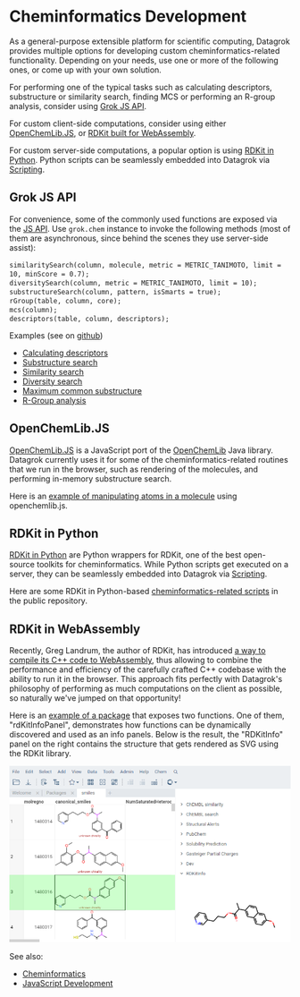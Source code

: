 <!-- TITLE: Cheminformatics Development -->
<!-- SUBTITLE: -->
 
# Cheminformatics Development

As a general-purpose extensible platform for scientific computing, Datagrok provides multiple options 
for developing custom cheminformatics-related functionality. Depending on your needs, use one or more
of the following ones, or come up with your own solution.

For performing one of the typical tasks such as calculating descriptors, substructure or similarity search,
finding MCS or performing an R-group analysis, consider using [Grok JS API](#grok-js-api).

For custom client-side computations, consider using either [OpenChemLib.JS](#openchemlib.js), or
[RDKit built for WebAssembly](#rdkit-in-webassembly).

For custom server-side computations, a popular option is using 
[RDKit in Python](#rdkit-in-python). Python scripts can be seamlessly embedded into Datagrok
via [Scripting](scripting.md).    

## Grok JS API

For convenience, some of the commonly used functions are exposed via the [JS API](js-api.md).
Use `grok.chem` instance to invoke the following methods (most of them are asynchronous, since
behind the scenes they use server-side assist):

```
similaritySearch(column, molecule, metric = METRIC_TANIMOTO, limit = 10, minScore = 0.7);
diversitySearch(column, metric = METRIC_TANIMOTO, limit = 10);
substructureSearch(column, pattern, isSmarts = true);
rGroup(table, column, core);
mcs(column);
descriptors(table, column, descriptors);
```

Examples (see on [github](https://github.com/datagrok-ai/public/tree/master/packages/ApiSamples/scripts/domains/chem))
* [Calculating descriptors](https://public.datagrok.ai/js/samples/domains/chem/descriptors)
* [Substructure search](https://public.datagrok.ai/js/samples/domains/chem/substructure-search)
* [Similarity search](https://public.datagrok.ai/js/samples/domains/chem/similarity-search)
* [Diversity search](https://public.datagrok.ai/js/samples/domains/chem/diversity-search)
* [Maximum common substructure](https://public.datagrok.ai/js/samples/domains/chem/mcs)
* [R-Group analysis](https://public.datagrok.ai/js/samples/domains/chem/r-group)

## OpenChemLib.JS

[OpenChemLib.JS](https://github.com/cheminfo/openchemlib-js) is a JavaScript port of the 
[OpenChemLib](https://github.com/actelion/openchemlib) Java library. Datagrok currently uses it
for some of the cheminformatics-related routines that we run in the browser, such as
rendering of the molecules, and performing in-memory substructure search. 

Here is an [example of manipulating atoms in a molecule](https://public.datagrok.ai/js/samples/domains/chem/mol-atoms-bonds) using openchemlib.js.

## RDKit in Python

[RDKit in Python](https://www.rdkit.org/docs/GettingStartedInPython.html) are Python wrappers for 
RDKit, one of the best open-source toolkits for cheminformatics. While Python scripts get executed
on a server, they can be seamlessly embedded into Datagrok via [Scripting](scripting.md).  

Here are some RDKit in Python-based [cheminformatics-related scripts](https://github.com/datagrok-ai/public/tree/master/packages/ChemScripts/scripts/python)
in the public repository.

## RDKit in WebAssembly

Recently, Greg Landrum, the author of RDKit, has introduced 
[a way to compile its C++ code to WebAssembly](http://rdkit.blogspot.com/2019/11/introducing-new-rdkit-javascript.html),
thus allowing to combine the performance and efficiency of the carefully crafted C++ codebase with the ability to
run it in the browser. This approach fits perfectly with Datagrok's philosophy of performing as much 
computations on the client as possible, so naturally we've jumped on that opportunity!

Here is an [example of a package](https://github.com/datagrok-ai/public/tree/master/packages/RDKitDemo) 
that exposes two functions. One of them, "rdKitInfoPanel", demonstrates how functions can be dynamically
discovered and used as an info panels. Below is the result, the "RDKitInfo" panel on the right
contains the structure that gets rendered as SVG using the RDKit library.

![](rdkit-info-panel.png)  

See also:
* [Cheminformatics](../domains/chem/cheminformatics.md)
* [JavaScript Development](develop.md)
